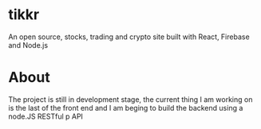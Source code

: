 # tikkr
An open source, stocks, trading and crypto site built with React, Firebase and Node.js
# About
The project is still in development stage, the current thing I am working on is the last of the front end and I am beging to build the backend using a node.JS RESTful p
API 
